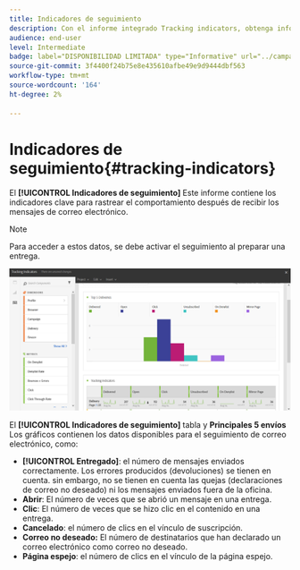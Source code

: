 ```yaml
---
title: Indicadores de seguimiento
description: Con el informe integrado Tracking indicators, obtenga información acerca del comportamiento de sus clientes cuando reciben mensajes de correo electrónico.
audience: end-user
level: Intermediate
badge: label="DISPONIBILIDAD LIMITADA" type="Informative" url="../campaign-standard-migration-home.md" tooltip="Restringido a usuarios migrados por el Campaign Standard"
source-git-commit: 3f4400f24b75e8e435610afbe49e9d9444dbf563
workflow-type: tm+mt
source-wordcount: '164'
ht-degree: 2%

---
```


# Indicadores de seguimiento{#tracking-indicators}

El **[!UICONTROL Indicadores de seguimiento]** Este informe contiene los indicadores clave para rastrear el comportamiento después de recibir los mensajes de correo electrónico.

>[!NOTE]
>
>Para acceder a estos datos, se debe activar el seguimiento al preparar una entrega.

![](assets/delivery_reports_2.png)

El **[!UICONTROL Indicadores de seguimiento]** tabla y **Principales 5 envíos** Los gráficos contienen los datos disponibles para el seguimiento de correo electrónico, como:

* **[!UICONTROL Entregado]**: el número de mensajes enviados correctamente. Los errores producidos (devoluciones) se tienen en cuenta. sin embargo, no se tienen en cuenta las quejas (declaraciones de correo no deseado) ni los mensajes enviados fuera de la oficina.
* **Abrir**: El número de veces que se abrió un mensaje en una entrega.
* **Clic**: El número de veces que se hizo clic en el contenido en una entrega.
* **Cancelado**: el número de clics en el vínculo de suscripción.
* **Correo no deseado:** El número de destinatarios que han declarado un correo electrónico como correo no deseado.
* **Página espejo**: el número de clics en el vínculo de la página espejo.

